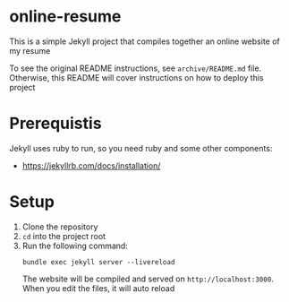 # online-resume

This is a simple Jekyll project that compiles together an online website of my resume

To see the original README instructions, see `archive/README.md` file. Otherwise, this README will cover instructions on how to deploy this project

# Prerequistis
Jekyll uses ruby to run, so you need ruby and some other components:
- https://jekyllrb.com/docs/installation/

# Setup
1. Clone the repository
2. `cd` into the project root
3. Run the following command:
    ```
    bundle exec jekyll server --livereload
    ```
    The website will be compiled and served on `http://localhost:3000`. When you edit the files, it will auto reload

